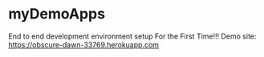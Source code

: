 # myDemoApps
End to end development environment setup
For the First Time!!!
Demo site: https://obscure-dawn-33769.herokuapp.com
